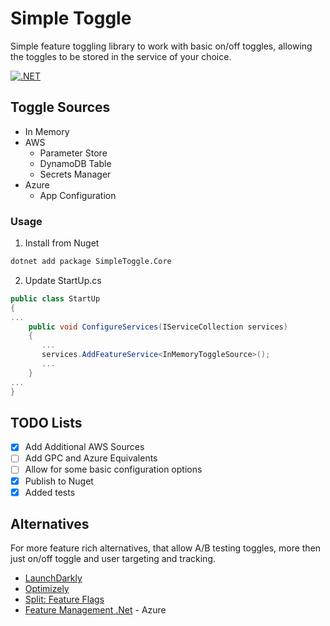 # Simple Toggle

Simple feature toggling library to work with basic on/off toggles, allowing the toggles to be stored in the service of your choice.

[![.NET](https://github.com/kazeshini178/simple-toggle/actions/workflows/dotnetCI.yml/badge.svg?branch=main)](https://github.com/kazeshini178/simple-toggle/actions/workflows/dotnetCI.yml)


## Toggle Sources

* In Memory
* AWS
  * Parameter Store
  * DynamoDB Table
  * Secrets Manager
* Azure 
  * App Configuration


### Usage

1. Install from Nuget
```bash
dotnet add package SimpleToggle.Core
```

2. Update StartUp.cs
```csharp
public class StartUp
{
...
    public void ConfigureServices(IServiceCollection services)
    {
       ...
       services.AddFeatureService<InMemoryToggleSource>();
       ...
    }
...
}
```

## TODO Lists

* [x] Add Additional AWS Sources
* [ ] Add GPC and Azure Equivalents 
* [ ] Allow for some basic configuration options
* [x] Publish to Nuget
* [x] Added tests

## Alternatives

For more feature rich alternatives, that allow A/B testing toggles, more then just on/off toggle and user targeting and tracking. 

* [LaunchDarkly](https://launchdarkly.com/)
* [Optimizely](https://www.optimizely.com/) 
* [Split: Feature Flags](https://www.split.io/product/feature-flags/) 
* [Feature Management .Net](https://github.com/microsoft/FeatureManagement-Dotnet) - Azure 

